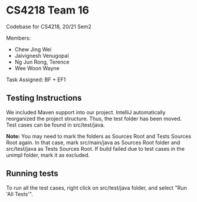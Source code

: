# CS4218 Team 16
Codebase for CS4218, 20/21 Sem2

Members:
* Chew Jing Wei
* Jaivignesh Venugopal
* Ng Jun Rong, Terence
* Wee Woon Wayne

Task Assigned: BF + EF1

## Testing Instructions
We included Maven support into our project. IntelliJ automatically reorganized the project structure. Thus, the test
folder has been moved. Test cases can be found in src/test/java.

**Note:** You may need to mark the folders as Sources Root and Tests Sources Root again. In that case,
mark src/main/java as Sources Root folder and src/test/java as Tests Sources Root. If build failed due to test cases in
the unimpl folder, mark it as excluded.

## Running tests
To run all the test cases, right click on src/test/java folder, and select "Run 'All Tests'".



